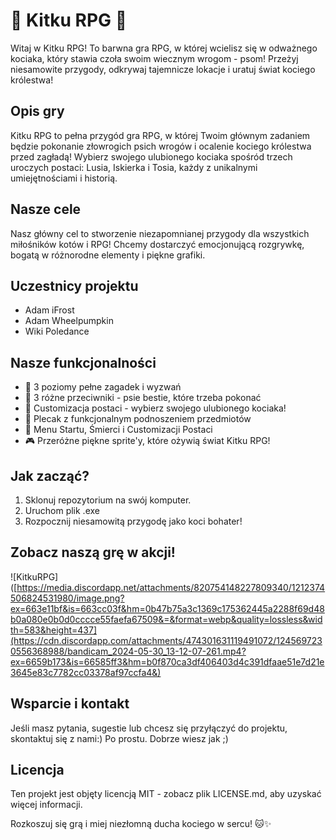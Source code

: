 # 🐾 Kitku RPG 🐾

Witaj w Kitku RPG! To barwna gra RPG, w której wcielisz się w odważnego kociaka, który stawia czoła swoim wiecznym wrogom - psom! Przeżyj niesamowite przygody, odkrywaj tajemnicze lokacje i uratuj świat kociego królestwa!

## Opis gry
Kitku RPG to pełna przygód gra RPG, w której Twoim głównym zadaniem będzie pokonanie złowrogich psich wrogów i ocalenie kociego królestwa przed zagładą! Wybierz swojego ulubionego kociaka spośród trzech uroczych postaci: Lusia, Iskierka i Tosia, każdy z unikalnymi umiejętnościami i historią.

## Nasze cele
Nasz główny cel to stworzenie niezapomnianej przygody dla wszystkich miłośników kotów i RPG! Chcemy dostarczyć emocjonującą rozgrywkę, bogatą w różnorodne elementy i piękne grafiki.

## Uczestnicy projektu
- Adam iFrost
- Adam Wheelpumpkin
- Wiki Poledance

## Nasze funkcjonalności
- 🌟 3 poziomy pełne zagadek i wyzwań
- 🐶 3 różne przeciwniki - psie bestie, które trzeba pokonać
- 🎨 Customizacja postaci - wybierz swojego ulubionego kociaka!
- 🎒 Plecak z funkcjonalnym podnoszeniem przedmiotów
- 🏰 Menu Startu, Śmierci i Customizacji Postaci
- 🎮 Przeróżne piękne sprite'y, które ożywią świat Kitku RPG!

## Jak zacząć?
1. Sklonuj repozytorium na swój komputer.
2. Uruchom plik .exe
3. Rozpocznij niesamowitą przygodę jako koci bohater!

## Zobacz naszą grę w akcji!
![KitkuRPG]([https://media.discordapp.net/attachments/820754148227809340/1212374506824531980/image.png?ex=663e11bf&is=663cc03f&hm=0b47b75a3c1369c175362445a2288f69d48b0a080e0b0d0cccce55faefa67509&=&format=webp&quality=lossless&width=583&height=437](https://cdn.discordapp.com/attachments/474301631119491072/1245697230556368988/bandicam_2024-05-30_13-12-07-261.mp4?ex=6659b173&is=66585ff3&hm=b0f870ca3df406403d4c391dfaae51e7d21e3645e83c7782cc03378af97ccfa4&)

## Wsparcie i kontakt
Jeśli masz pytania, sugestie lub chcesz się przyłączyć do projektu, skontaktuj się z nami:) Po prostu. Dobrze wiesz jak ;)

## Licencja
Ten projekt jest objęty licencją MIT - zobacz plik LICENSE.md, aby uzyskać więcej informacji.

Rozkoszuj się grą i miej niezłomną ducha kociego w sercu! 🐱✨
